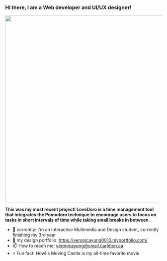 
### Hi there, I am a Web developer and UI/UX designer!
<p>
  <img width="600" src=https://cdn.discordapp.com/attachments/757000195585343488/1202883870265966602/image.png?ex=65cf13e7&is=65bc9ee7&hm=d2e161a04f430f5c084f91b0d4b23a3d96b955c259981bc0a9d151ed84fdad6e&>
</p>

**This was my most recent project! LoveDoro is a time management tool that integrates the Pomodoro technique to encourage users to focus on tasks in short intervals of time while taking small breaks in between.**

- 🔭 currently: I'm an Interactive Multimedia and Design student, currently finishing my 3rd year
- 🌱 my design portfolio: https://veronicayung0010.myportfolio.com/
- 📫 How to reach me: veronicayung@cmail.carleton.ca
- ⚡ Fun fact: Howl's Moving Castle is my all-time favorite movie

